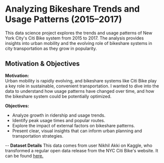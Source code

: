 #  Analyzing Bikeshare Trends and Usage Patterns (2015–2017)

This data science project explores the trends and usage patterns of New York City's Citi Bike system from 2015 to 2017. The analysis provides insights into urban mobility and the evolving role of bikeshare systems in city transportation as they grow in popularity.

## Motivation & Objectives

**Motivation:**  
Urban mobility is rapidly evolving, and bikeshare systems like Citi Bike play a key role in sustainable, convenient transportation. I wanted to dive into the data to understand how usage patterns have changed over time, and how the bikeshare system could be potentially optimized.

**Objectives:**
- Analyze growth in ridership and usage trends.
- Identify peak usage times and popular routes.
- Explore the impact of external factors on bikeshare patterns.
- Present clear, visual insights that can inform urban planning and transportation strategies.

--
**Dataset Details**
This data comes from user Nikhil Akki on Kaggle, who transformed a regular open data release from the NYC Citi Bike's website.
It can be found [here.](https://www.kaggle.com/datasets/akkithetechie/new-york-city-bike-share-dataset/data?select=NYC-BikeShare-2015-2017-combined.csv)
